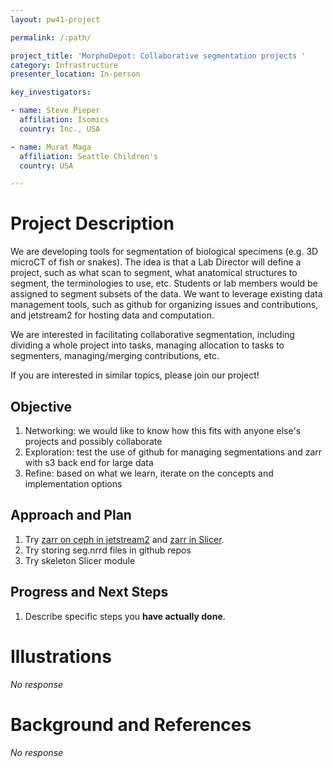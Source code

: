 ```yaml
---
layout: pw41-project

permalink: /:path/

project_title: 'MorphoDepot: Collaborative segmentation projects '
category: Infrastructure
presenter_location: In-person

key_investigators:

- name: Steve Pieper
  affiliation: Isomics
  country: Inc., USA

- name: Murat Maga
  affiliation: Seattle Children's
  country: USA

---
```


# Project Description

<!-- Add a short paragraph describing the project. -->


We are developing tools for segmentation of biological specimens (e.g. 3D microCT of fish or snakes).  The idea is that a Lab Director will define a project, such as what scan to segment, what anatomical structures to segment, the terminologies to use, etc.  Students or lab members would be assigned to segment subsets of the data.  We want to leverage existing data management tools, such as github for organizing issues and contributions, and jetstream2 for hosting data and computation.

We are interested in facilitating collaborative segmentation, including dividing a whole project into tasks, managing allocation to tasks to segmenters, managing/merging contributions, etc. 

If you are interested in similar topics, please join our project!



## Objective

<!-- Describe here WHAT you would like to achieve (what you will have as end result). -->


1. Networking: we would like to know how this fits with anyone else's projects and possibly collaborate
2. Exploration: test the use of github for managing segmentations and zarr with s3 back end for large data
3. Refine: based on what we learn, iterate on the concepts and implementation options



## Approach and Plan

<!-- Describe here HOW you would like to achieve the objectives stated above. -->


1. Try [zarr on ceph in jetstream2](https://www.zonca.dev/posts/2022-04-04-zarr_jetstream2) and [zarr in Slicer](https://gist.github.com/pieper/0e7edcf70c844925ea104e07aedbe92a).
2. Try storing seg.nrrd files in github repos
3. Try skeleton Slicer module




## Progress and Next Steps

<!-- Update this section as you make progress, describing of what you have ACTUALLY DONE.
     If there are specific steps that you could not complete then you can describe them here, too. -->


1. Describe specific steps you **have actually done**.




# Illustrations

<!-- Add pictures and links to videos that demonstrate what has been accomplished. -->


_No response_



# Background and References

<!-- If you developed any software, include link to the source code repository.
     If possible, also add links to sample data, and to any relevant publications. -->


_No response_

